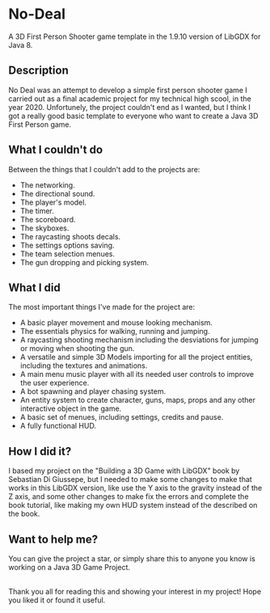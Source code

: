 # No-Deal
A 3D First Person Shooter game template in the 1.9.10 version of LibGDX for Java 8.

## Description
<p>No Deal was an attempt to develop a simple first person shooter game I carried out as a final academic project for my technical high scool, in the year 2020.
Unfortunely, the project couldn't end as I wanted, but I think I got a really good basic template to everyone who want to create a Java 3D First Person game.</p>

## What I couldn't do
Between the things that I couldn't add to the projects are:
  - The networking.
  - The directional sound.
  - The player's model.
  - The timer.
  - The scoreboard.
  - The skyboxes.
  - The raycasting shoots decals.
  - The settings options saving.
  - The team selection menues.
  - The gun dropping and picking system.


## What I did
The most important things I've made for the project are:
  - A basic player movement and mouse looking mechanism.
  - The essentials physics for walking, running and jumping.
  - A raycasting shooting mechanism including the desviations for jumping or moving when shooting the gun.
  - A versatile and simple 3D Models importing for all the project entities, including the textures and animations.
  - A main menu music player with all its needed user controls to improve the user experience.
  - A bot spawning and player chasing system.
  - An entity system to create character, guns, maps, props and any other interactive object in the game.
  - A basic set of menues, including settings, credits and pause.
  - A fully functional HUD.

## How I did it?
<p>I based my project on the "Building a 3D Game with LibGDX" book by Sebastian Di Giussepe, but I needed to make some changes to make that works in this LibGDX version, like use the Y axis to the gravity instead of the Z axis, and some other changes to make fix the errors and complete the book tutorial, like making my own HUD system instead of the described on the book.</p>

## Want to help me?
You can give the project a star, or simply share this to anyone you know is working on a Java 3D Game Project.

<br>
Thank you all for reading this and showing your interest in my project! Hope you liked it or found it useful. 

